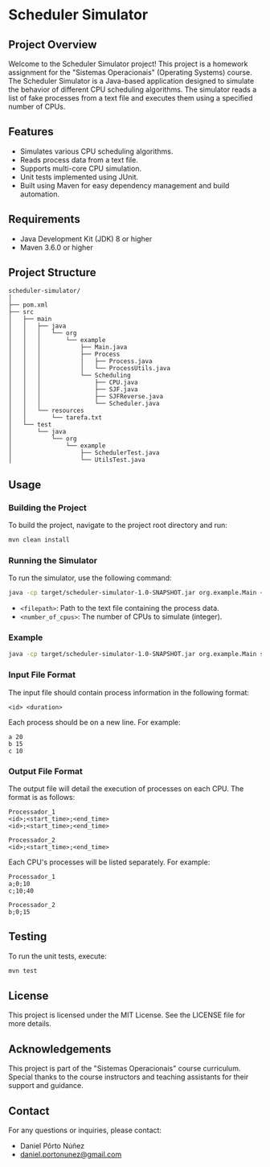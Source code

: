 # Scheduler Simulator

## Project Overview
Welcome to the Scheduler Simulator project! This project is a homework assignment for the "Sistemas Operacionais" (Operating Systems) course. The Scheduler Simulator is a Java-based application designed to simulate the behavior of different CPU scheduling algorithms. The simulator reads a list of fake processes from a text file and executes them using a specified number of CPUs.

## Features
- Simulates various CPU scheduling algorithms.
- Reads process data from a text file.
- Supports multi-core CPU simulation.
- Unit tests implemented using JUnit.
- Built using Maven for easy dependency management and build automation.

## Requirements
- Java Development Kit (JDK) 8 or higher
- Maven 3.6.0 or higher

## Project Structure
```
scheduler-simulator/
│
├── pom.xml
├── src
│   ├── main
│   │   ├── java
│   │   │   └── org
│   │   │       └── example
│   │   │           ├── Main.java
│   │   │           ├── Process
│   │   │           │   ├── Process.java
│   │   │           │   └── ProcessUtils.java
│   │   │           └── Scheduling
│   │   │               ├── CPU.java
│   │   │               ├── SJF.java
│   │   │               ├── SJFReverse.java
│   │   │               └── Scheduler.java
│   │   └── resources
│   │       └── tarefa.txt
│   └── test
│       └── java
│           └── org
│               └── example
│                   ├── SchedulerTest.java
│                   └── UtilsTest.java
```

## Usage

### Building the Project
To build the project, navigate to the project root directory and run:
```bash
mvn clean install
```

### Running the Simulator
To run the simulator, use the following command:
```bash
java -cp target/scheduler-simulator-1.0-SNAPSHOT.jar org.example.Main <filepath> <number_of_cpus>
```
- `<filepath>`: Path to the text file containing the process data.
- `<number_of_cpus>`: The number of CPUs to simulate (integer).

### Example
```bash
java -cp target/scheduler-simulator-1.0-SNAPSHOT.jar org.example.Main src/main/resources/tarefa.txt 4
```

### Input File Format
The input file should contain process information in the following format:
```
<id> <duration>
```
Each process should be on a new line. For example:
```
a 20
b 15
c 10
```

### Output File Format
The output file will detail the execution of processes on each CPU. The format is as follows:
```
Processador_1
<id>;<start_time>;<end_time>
<id>;<start_time>;<end_time>

Processador_2
<id>;<start_time>;<end_time>
```
Each CPU's processes will be listed separately. For example:
```
Processador_1
a;0;10
c;10;40

Processador_2
b;0;15
```

## Testing
To run the unit tests, execute:
```bash
mvn test
```

## License
This project is licensed under the MIT License. See the LICENSE file for more details.

## Acknowledgements
This project is part of the "Sistemas Operacionais" course curriculum. Special thanks to the course instructors and teaching assistants for their support and guidance.

## Contact
For any questions or inquiries, please contact:
- Daniel Pôrto Núñez
- daniel.portonunez@gmail.com
